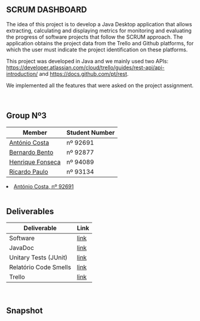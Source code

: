 ## SCRUM DASHBOARD

The idea of this project is to develop a Java Desktop application that allows extracting, calculating and displaying metrics for monitoring and evaluating the progress of software projects that follow the SCRUM approach.
The application obtains the project data from the Trello and Github platforms, for which the user must indicate the project identification on these platforms. 

This project was developed in Java and we mainly used two APIs: https://developer.atlassian.com/cloud/trello/guides/rest-api/api-introduction/ and https://docs.github.com/pt/rest.

We implemented all the features that were asked on the project assignment.

<br>

## Group Nº3

| Member | Student Number |
|---	|--- |
|[António Costa](https://github.com/appca1-iscte) |nº 92691 |
|[Bernardo Bento](https://github.com/Bernardo-Bento) |nº 92877 |
|[Henrique Fonseca](https://github.com/henrique-efonseca) |nº 94089 |
|[Ricardo Paulo](https://github.com/pauletasm) |nº 93134 |

<li> <a href="https://github.com/appca1-iscte"> António Costa, nº 92691 </a> <br>

<br>

## Deliverables

| Deliverable | Link |
|---	|--- |
| Software | [link](https://github.com/henrique-efonseca/ES-LETI-1Sem-2021-Grupo3/tree/develop/ScrumDashboard) |
| JavaDoc |[link](https://henrique-efonseca.github.io/ES-LETI-1Sem-2021-Grupo3/) |
| Unitary Tests (JUnit) |[link](https://henrique-efonseca.github.io/junit/) |
| Relatório Code Smells |[link](https://github.com/henrique-efonseca/ES-LETI-1Sem-2021-Grupo3/tree/develop/ScrumDashboard/CodeSmells) |
| Trello | [link](https://github.com/henrique-efonseca/ES-LETI-1Sem-2021-Grupo3/tree/develop/Trello) |

<br>

## Snapshot

